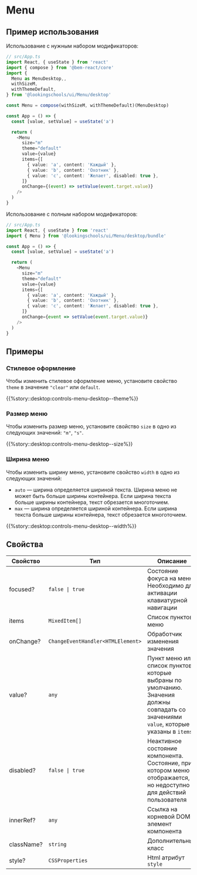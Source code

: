 # Menu

## Пример использования

Использование с нужным набором модификаторов:

```ts
// src/App.ts
import React, { useState } from 'react'
import { compose } from '@bem-react/core'
import {
  Menu as MenuDesktop,,
  withSizeM,
  withThemeDefault,
} from '@lookingschools/ui/Menu/desktop'

const Menu = compose(withSizeM, withThemeDefault)(MenuDesktop)

const App = () => {
  const [value, setValue] = useState('a')

  return (
    <Menu
      size="m"
      theme="default"
      value={value}
      items={[
        { value: 'a', content: 'Каждый' },
        { value: 'b', content: 'Охотник' },
        { value: 'c', content: 'Желает', disabled: true },
      ]}
      onChange={(event) => setValue(event.target.value)}
    />
  )
}
```

Использование с полным набором модификаторов:

```ts
// src/App.ts
import React, { useState } from 'react'
import { Menu } from '@lookingschools/ui/Menu/desktop/bundle'

const App = () => {
  const [value, setValue] = useState('a')

  return (
    <Menu
      size="m"
      theme="default"
      value={value}
      items={[
        { value: 'a', content: 'Каждый' },
        { value: 'b', content: 'Охотник' },
        { value: 'c', content: 'Желает', disabled: true },
      ]}
      onChange={event => setValue(event.target.value)}
    />
  )
}
```

## Примеры

### Стилевое оформление

Чтобы изменить стилевое оформление меню, установите свойство `theme` в значение `"clear"` или `default`.

{{%story::desktop:controls-menu-desktop--theme%}}

### Размер меню

Чтобы изменить размер меню, установите свойство `size` в одно из следующих значений: `"m"`, `"s"`.

{{%story::desktop:controls-menu-desktop--size%}}

### Ширина меню

Чтобы изменить ширину меню, установите свойство `width` в одно из следующих значений:

- `auto` — ширина определяется шириной текста. Ширина меню не может быть больше ширины контейнера. Если ширина текста больше ширины контейнера, текст обрезается многоточием.
- `max` — ширина определяется шириной контейнера. Если ширина текста больше ширины контейнера, текст обрезается многоточием.

{{%story::desktop:controls-menu-desktop--width%}}

## Свойства

| Свойство   | Тип                               | Описание                                                                                                                                |
| ---------- | --------------------------------- | --------------------------------------------------------------------------------------------------------------------------------------- |
| focused?   | `false \| true`                   | Состояние фокуса на меню. Необходимо для активации клавиатурной навигации                                                               |
| items      | `MixedItem[]`                     | Список пунктов меню                                                                                                                     |
| onChange?  | `ChangeEventHandler<HTMLElement>` | Обработчик изменения значения                                                                                                           |
| value?     | `any`                             | Пункт меню или список пунктов, которые выбраны по умолчанию. Значения должны совпадать со значениями `value`, которые указаны в `items` |
| disabled?  | `false \| true`                   | Неактивное состояние компонента. Состояние, при котором меню отображается, но недоступно для действий пользователя                      |
| innerRef?  | `any`                             | Ссылка на корневой DOM-элемент компонента                                                                                               |
| className? | `string`                          | Дополнительный класс                                                                                                                    |
| style?     | `CSSProperties`                   | Html атрибут `style`                                                                                                                    |
